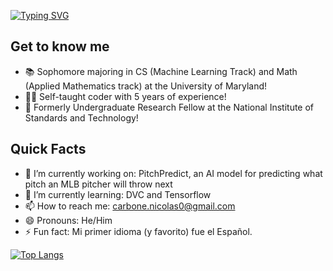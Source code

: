 [![Typing SVG](https://readme-typing-svg.demolab.com?font=Fira+Code&size=30&pause=1000&color=E1B4F7&background=6700FF00&repeat=false&width=435&lines=Hi%2C+I'm+Nicolas+Carbone)](https://git.io/typing-svg)

## Get to know me
- 📚 Sophomore majoring in CS (Machine Learning Track) and Math (Applied Mathematics track) at the University of Maryland!
- 🧑‍💻 Self-taught coder with 5 years of experience!
- 🏢 Formerly Undergraduate Research Fellow at the National Institute of Standards and Technology!

## Quick Facts
- 🔭 I’m currently working on: PitchPredict, an AI model for predicting what pitch an MLB pitcher will throw next
- 🌱 I’m currently learning: DVC and Tensorflow
- 📫 How to reach me: carbone.nicolas0@gmail.com
- 😄 Pronouns: He/Him
- ⚡ Fun fact: Mi primer idioma (y favorito) fue el Español.

[![Top Langs](https://github-readme-stats.vercel.app/api/top-langs/?username=nico671&exclude_repo=optitask,aquarius)](https://github.com/anuraghazra/github-readme-stats)
